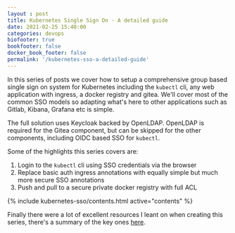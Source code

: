 ```yaml
---
layout : post
title: Kubernetes Single Sign On - A detailed guide
date: 2021-02-25 15:40:00
categories: devops
biofooter: true
bookfooter: false
docker_book_footer: false
permalink: '/kubernetes-sso-a-detailed-guide'
---
```


In this series of posts we cover how to setup a comprehensive group based single sign on system for Kubernetes including the `kubectl` cli, any web application with ingress, a docker registry and gitea. We'll cover most of the common SSO models so adapting what's here to other applications such as Gitlab, Kibana, Grafana etc is simple.

The full solution uses Keycloak backed by OpenLDAP. OpenLDAP is required for the Gitea component, but can be skipped for the other components, including OIDC based SSO for `kubectl`.

Some of the highlights this series covers are:

1. Login to the `kubectl` cli using SSO credentials via the browser
1. Replace basic auth ingress annotations with equally simple but much more secure SSO annotations
1. Push and pull to a secure private docker registry with full ACL

{% include kubernetes-sso/contents.html active="contents" %}

Finally there were a lot of excellent resources I leant on when creating this series, there's a summary of the key ones [here](/kubernetes-sso-links).
